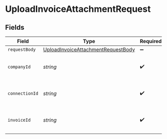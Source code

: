 # UploadInvoiceAttachmentRequest


## Fields

| Field                                                                                               | Type                                                                                                | Required                                                                                            | Description                                                                                         | Example                                                                                             |
| --------------------------------------------------------------------------------------------------- | --------------------------------------------------------------------------------------------------- | --------------------------------------------------------------------------------------------------- | --------------------------------------------------------------------------------------------------- | --------------------------------------------------------------------------------------------------- |
| `requestBody`                                                                                       | [UploadInvoiceAttachmentRequestBody](../../models/operations/uploadinvoiceattachmentrequestbody.md) | :heavy_minus_sign:                                                                                  | N/A                                                                                                 |                                                                                                     |
| `companyId`                                                                                         | *string*                                                                                            | :heavy_check_mark:                                                                                  | N/A                                                                                                 | 8a210b68-6988-11ed-a1eb-0242ac120002                                                                |
| `connectionId`                                                                                      | *string*                                                                                            | :heavy_check_mark:                                                                                  | N/A                                                                                                 | 2e9d2c44-f675-40ba-8049-353bfcb5e171                                                                |
| `invoiceId`                                                                                         | *string*                                                                                            | :heavy_check_mark:                                                                                  | Unique identifier for an invoice                                                                    |                                                                                                     |
